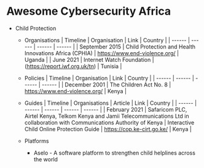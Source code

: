 # Awesome Cybersecurity Africa

* Child Protection
    * Organisations
      | Timeline | Organisation | Link | Country |
      | ------ | ------ | ------ | ------ |
      | September 2015 | Child Protection and Health Innovations Africa (CPHIA) | https://www.end-violence.org/ | Uganda |
      | June 2021 | Internet Watch Foundation | (https://report.iwf.org.uk/tn) | Tunisia |
       
   * Policies
      | Timeline | Organisation | Link | Country |
      | ------ | ------ | ------ | ------ |
      | December 2001 | The Children Act No. 8 | https://www.end-violence.org/ | Kenya |

   * Guides
      | Timeline | Organisations | Article | Link | Country |
      | ------ | ------ | ------ | ------ | ------ |
      | February 2021 | Safaricom PLC, Airtel Kenya, Telkom Kenya and Jamii Telecommunications Ltd in collaboration with Communications Authority of Kenya | Interactive Child Online Protection Guide | https://cop.ke-cirt.go.ke/ | Kenya |

   * Platforms
        * Aselo - A software platform to strengthen child helplines across the world
